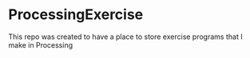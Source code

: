 # ProcessingExercise

This repo was created to have a place to store exercise programs that I make in Processing
